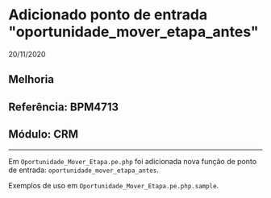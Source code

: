 # Adicionado ponto de entrada "oportunidade_mover_etapa_antes"
20/11/2020
## Melhoria
## Referência: BPM4713
## Módulo: CRM
***

Em `Oportunidade_Mover_Etapa.pe.php` foi adicionada nova função de ponto de entrada: `oportunidade_mover_etapa_antes`.

Exemplos de uso em `Oportunidade_Mover_Etapa.pe.php.sample`.